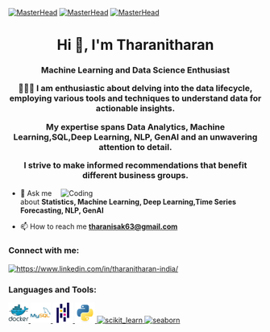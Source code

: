 [![MasterHead](https://user-images.githubusercontent.com/74038190/212746035-d5c61762-973c-44c0-aec7-887f3b7690e3.gif)](https://user-images.githubusercontent.com/74038190/235224431-e8c8c12e-6826-47f1-89fb-2ddad83b3abf.gif)  [![MasterHead](https://user-images.githubusercontent.com/74038190/212257472-08e52665-c503-4bd9-aa20-f5a4dae769b5.gif)](https://user-images.githubusercontent.com/74038190/235224431-e8c8c12e-6826-47f1-89fb-2ddad83b3abf.gif) [![MasterHead](https://user-images.githubusercontent.com/74038190/213910581-f13b98b0-6551-4723-9df1-1f3e2a2276f3.jpg)](https://user-images.githubusercontent.com/74038190/235224431-e8c8c12e-6826-47f1-89fb-2ddad83b3abf.gif)     

<h1 align="center"> Hi 👋, I'm Tharanitharan</h1>
<h3 align="center">Machine Learning and Data Science Enthusiast 


  
  👩🏻‍💻  I am enthusiastic about delving into the data lifecycle, employing various tools and techniques to understand data for actionable insights.
  


  
  My expertise spans Data Analytics, Machine Learning,SQL,Deep Learning, NLP, GenAI and an unwavering attention to detail.


  
  
  I strive to make informed recommendations that benefit different business groups.</h3>
<img align="right" alt="Coding" width="400" src="https://user-images.githubusercontent.com/74038190/212747657-7a8d59da-69c8-4110-8ea8-f8102fd0b413.gif">

- 💬 Ask me about **Statistics, Machine Learning, Deep Learning,Time Series Forecasting, NLP, GenAI**

- 📫 How to reach me **tharanisak63@gmail.com**

<h3 align="left">Connect with me:</h3>
<p align="left">
<a href="https://linkedin.com/in/tharanitharan-india/" target="blank"><img align="center" src="https://raw.githubusercontent.com/rahuldkjain/github-profile-readme-generator/master/src/images/icons/Social/linked-in-alt.svg" alt="https://www.linkedin.com/in/tharanitharan-india/" height="30" width="40" /></a>
</p>

<h3 align="left">Languages and Tools:</h3>
<p align="left"> <a href="https://www.docker.com/" target="_blank" rel="noreferrer"> <img src="https://raw.githubusercontent.com/devicons/devicon/master/icons/docker/docker-original-wordmark.svg" alt="docker" width="40" height="40"/> </a> <a href="https://www.mysql.com/" target="_blank" rel="noreferrer"> <img src="https://raw.githubusercontent.com/devicons/devicon/master/icons/mysql/mysql-original-wordmark.svg" alt="mysql" width="40" height="40"/> </a> <a href="https://pandas.pydata.org/" target="_blank" rel="noreferrer"> <img src="https://raw.githubusercontent.com/devicons/devicon/2ae2a900d2f041da66e950e4d48052658d850630/icons/pandas/pandas-original.svg" alt="pandas" width="40" height="40"/> </a> <a href="https://www.python.org" target="_blank" rel="noreferrer"> <img src="https://raw.githubusercontent.com/devicons/devicon/master/icons/python/python-original.svg" alt="python" width="40" height="40"/> </a> <a href="https://scikit-learn.org/" target="_blank" rel="noreferrer"> <img src="https://upload.wikimedia.org/wikipedia/commons/0/05/Scikit_learn_logo_small.svg" alt="scikit_learn" width="40" height="40"/> </a> <a href="https://seaborn.pydata.org/" target="_blank" rel="noreferrer"> <img src="https://seaborn.pydata.org/_images/logo-mark-lightbg.svg" alt="seaborn" width="40" height="40"/> </a> </p>
